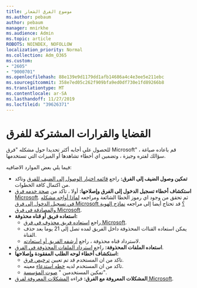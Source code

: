```yaml
---
title: موضوع الفرق الشعار
ms.author: pebaum
author: pebaum
manager: mnirkhe
ms.audience: Admin
ms.topic: article
ROBOTS: NOINDEX, NOFOLLOW
localization_priority: Normal
ms.collection: Adm_O365
ms.custom:
- "2605"
- "9000701"
ms.openlocfilehash: 88e139e9d1179dd1afb14686a4c4e3ee5e211ebc
ms.sourcegitcommit: 358e7ed05c262f909bfa9ed0df730e1fd89266b8
ms.translationtype: MT
ms.contentlocale: ar-SA
ms.lasthandoff: 11/27/2019
ms.locfileid: "39626371"
---
```

# <a name="teams-common-issues-and-resolutions"></a>القضايا والقرارات المشتركة للفرق

للحصول علي أجابه أكثر تحديدا حول مشكله "فرق Microsoft" ، قم باعاده صياغة سؤالك لفتره وجيزة ، وتضمين اي أخطاء تشاهدها أو الميزات التي تستخدمها.

فيما يلي بعض الموارد الاضافيه:

- **تمكين وصول الضيف إلى الفرق:** راجع [قائمه اختيار الوصول إلى الضيف للفرق](https://docs.microsoft.com/microsoftteams/guest-access-checklist) وتاكد من اكتمال كافة الخطوات.
- **استكشاف أخطاء تسجيل الدخول إلى الفرق وإصلاحها:** أولا ، تاكد من [صحة خدمه فرق Microsoft](https://admin.microsoft.com/Adminportal/Home?source=applauncher#/servicehealth). ثم تحقق من وجود اي رموز الخطا الشائعة ومراجعه [لماذا أواجه مشكله في تسجيل الدخول إلى فرق Microsoft ؟](https://support.office.com/article/a02f683b-61a3-4008-9447-ee60c5593b0f)  قد تحتاج أيضا إلى مراجعه [نماذج الهوية والمصادقة في فرق Microsoft](https://docs.microsoft.com/MicrosoftTeams/identify-models-authentication).
- **استعاده فريق أو قناه محذوفة:** 
    - راجع [استعاده فريق محذوف في فرق Microsoft](https://blogs.technet.microsoft.com/skypehybridguy/2017/07/23/restoring-a-deleted-team-in-microsoft-teams/).
    - يمكن استعاده القناات المحذوفة داخل الفريق لمده تصل إلى 21 يوما بعد حذف القناة. 
    - لاسترداد قناه محذوفة ، راجع [أرشفه الفريق أو استعادته](https://support.office.com/article/archive-or-restore-a-team-dc161cfd-b328-440f-974b-5da5bd98b5a7).
- **استعاده الملفات المحذوفة:** راجع [استرداد الملفات المحذوفة في الفرق](https://support.office.com/article/recover-deleted-files-in-teams-a591d771-89a6-49e2-ab7e-271936fe3c4e).
- **استكشاف أخطاء لوحه الطلب المفقودة وإصلاحها:**  
    - تاكد من ان المستخدم قد تم تعيين [ترخيص فرق](https://docs.microsoft.com/MicrosoftTeams/assign-teams-licenses).
    - تاكد من ان المستخدم لديه [خطه استدعاء](https://docs.microsoft.com/MicrosoftTeams/calling-plan-landing-page) معينه.
    - تمكين المستخدمين " [صوت المؤسسة](https://docs.microsoft.com/skypeforbusiness/skype-for-business-hybrid-solutions/plan-your-phone-system-cloud-pbx-solution/enable-users-for-enterprise-voice-online-and-phone-system-voicemail#to-enable-your-users-for-phone-system-in-office-365-voice-and-voicemail)".
- **المشكلات المعروفة مع الفرق:** قراءه [المشكلات المعروفة لفرق Microsoft](https://docs.microsoft.com/microsoftteams/known-issues).